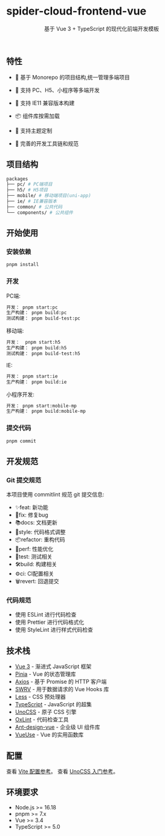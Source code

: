 # spider-cloud-frontend-vue

<p align='center'>
基于 Vue 3 + TypeScript 的现代化前端开发模板
</p>

<br>

## 特性

- 🚀 基于 Monorepo 的项目结构,统一管理多端项目

- 📱 支持 PC、H5、小程序等多端开发

- 🔄 支持 IE11 兼容版本构建

- 📦 组件库按需加载

- 🎨 支持主题定制

- 🔧 完善的开发工具链和规范

## 项目结构

```bash
packages
├── pc/ # PC端项目
├── h5/ # H5项目
├── mobile/ # 移动端项目(uni-app)
├── ie/ # IE兼容版本
├── common/ # 公共代码
└── components/ # 公共组件
```

## 开始使用

### 安装依赖

```bash
pnpm install
```

### 开发

PC端:

```bash
开发： pnpm start:pc
生产构建： pnpm build:pc
测试构建： pnpm build-test:pc
```

移动端:

```bash
开发：  pnpm start:h5
生产构建： pnpm build:h5
测试构建： pnpm build-test:h5
```

IE:

```bash
开发： pnpm start:ie
生产构建： pnpm build:ie
```

小程序开发:

```bash
开发： pnpm start:mobile-mp
生产构建： pnpm build:mobile-mp
```

### 提交代码

```bash
pnpm commit
```
## 开发规范
### Git 提交规范
本项目使用 commitlint 规范 git 提交信息:
 - ✨feat: 新功能
 - 🐛fix: 修复bug
 - 📚docs: 文档更新
 - 💎style: 代码格式调整
 - 📦refactor: 重构代码
 - 🚀perf: 性能优化
 - 🚨test: 测试相关
 - 🛠build: 构建相关
 - ⚙️ci: CI配置相关
 - 🗑revert: 回退提交
### 代码规范
 - 使用 ESLint 进行代码检查
 - 使用 Prettier 进行代码格式化
 - 使用 StyleLint 进行样式代码检查

## 技术栈

- [Vue 3](https://cn.vuejs.org/) - 渐进式 JavaScript 框架
- [Pinia](https://pinia.vuejs.org/) - Vue 的状态管理库
- [Axios](https://axios-http.com/) - 基于 Promise 的 HTTP 客户端
- [SWRV](https://docs-swrv.netlify.app/) - 用于数据请求的 Vue Hooks 库
- [Less](https://lesscss.org/) - CSS 预处理器
- [TypeScript](https://www.typescriptlang.org/) - JavaScript 的超集
- [UnoCSS](https://github.com/unocss/unocss) - 原子 CSS 引擎
- [OxLint](https://github.com/oxc-project/oxlint) - 代码检查工具
- [Ant-design-vue](https://antdv.com/docs/vue/introduce) - 企业级 UI 组件库
- [VueUse](https://vueuse.org/) - Vue 的实用函数库

## 配置

查看 [Vite 配置参考](https://vitejs.dev/config/)。
查看 [UnoCSS 入门参考](https://juejin.cn/post/7388672594483249203?searchId=202411011439031A6A7E993F636D0B7371)。

## 环境要求

- Node.js >= 16.18
- pnpm >= 7.x
- Vue >= 3.4
- TypeScript >= 5.0
